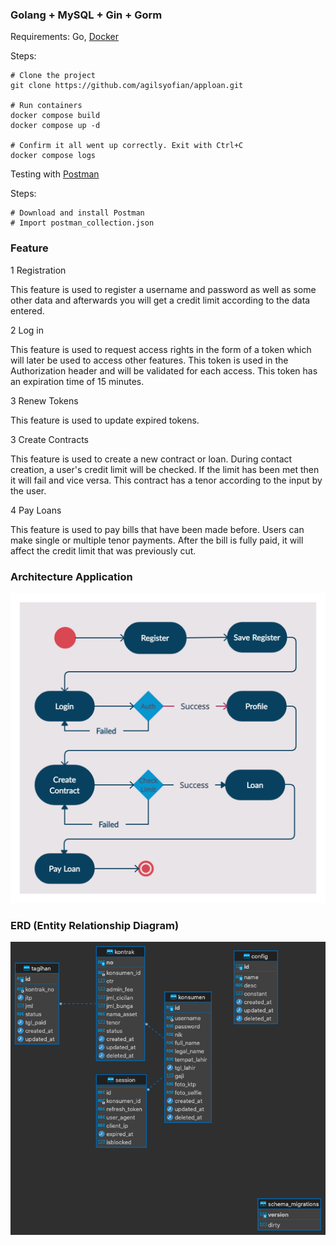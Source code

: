 ### Golang + MySQL + Gin + Gorm 

Requirements: Go, [Docker](https://www.docker.com/)

Steps:

```
# Clone the project
git clone https://github.com/agilsyofian/apploan.git

# Run containers
docker compose build
docker compose up -d

# Confirm it all went up correctly. Exit with Ctrl+C
docker compose logs
```


Testing with [Postman](https://www.postman.com) 

Steps:

```
# Download and install Postman
# Import postman_collection.json
```




### Feature

1 Registration

This feature is used to register a username and password as well as some other data and afterwards you will get a credit limit according to the data entered.


2 Log in

This feature is used to request access rights in the form of a token which will later be used to access other features. This token is used in the Authorization header and will be validated for each access. This token has an expiration time of 15 minutes.


3 Renew Tokens

This feature is used to update expired tokens.


3 Create Contracts

This feature is used to create a new contract or loan. During contact creation, a user's credit limit will be checked. If the limit has been met then it will fail and vice versa. This contract has a tenor according to the input by the user.


4 Pay Loans

This feature is used to pay bills that have been made before. Users can make single or multiple tenor payments. After the bill is fully paid, it will affect the credit limit that was previously cut.




### Architecture Application
![Alt text](https://github.com/agilsyofian/apploan/blob/master/Flow.png?raw=true "Optional Title")


### ERD (Entity Relationship Diagram) 
![Alt text](https://github.com/agilsyofian/apploan/blob/master/ERD.png?raw=true "Optional Title")
